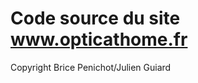 Code source du site www.opticathome.fr
========================

Copyright Brice Penichot/Julien Guiard
